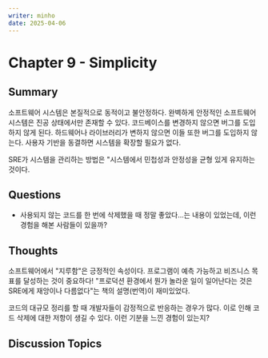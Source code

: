 ```yaml
---
writer: minho
date: 2025-04-06
---
```


# Chapter 9 - Simplicity

## Summary
소프트웨어 시스템은 본질적으로 동적이고 불안정하다. 완벽하게 안정적인 소프트웨어 시스템은 진공 상태에서만 존재할 수 있다. 코드베이스를 변경하지 않으면 버그를 도입하지 않게 된다. 하드웨어나 라이브러리가 변하지 않으면 이들 또한 버그를 도입하지 않는다. 사용자 기반을 동결하면 시스템을 확장할 필요가 없다. 

SRE가 시스템을 관리하는 방법은 "시스템에서 민첩성과 안정성을 균형 있게 유지하는 것이다.

## Questions
- 사용되지 않는 코드를 한 번에 삭제했을 때 정말 좋았다...는 내용이 있었는데, 이런 경험을 해본 사람들이 있을까?

## Thoughts
소프트웨어에서 "지루함"은 긍정적인 속성이다. 프로그램이 예측 가능하고 비즈니스 목표를 달성하는 것이 중요하다! "프로덕션 환경에서 뭔가 놀라운 일이 일어난다는 것은 SRE에게 재앙이나 다름없다"는 책의 설명(번역)이 재미있었다.

코드의 대규모 정리를 할 때 개발자들이 감정적으로 반응하는 경우가 많다. 이로 인해 코드 삭제에 대한 저항이 생길 수 있다. 이런 기분을 느낀 경험이 있는지?

## Discussion Topics
